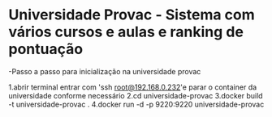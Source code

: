 # Universidade Provac - Sistema com vários cursos e aulas e ranking de pontuação

-Passo a passo para inicialização na universidade provac

1.abrir terminal entrar com 'ssh root@192.168.0.232'e parar o container da universidade conforme necessário
2.cd universidade-provac
3.docker build -t universidade-provac .
4.docker run -d -p 9220:9220 universidade-provac
